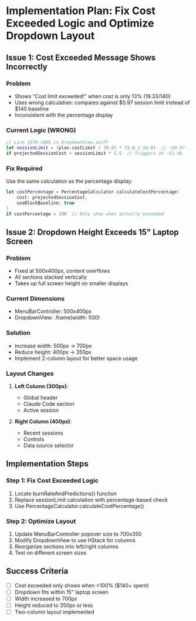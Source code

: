 # Implementation Plan: Fix Cost Exceeded Logic and Optimize Dropdown Layout

## Issue 1: Cost Exceeded Message Shows Incorrectly

### Problem
- Shows "Cost limit exceeded!" when cost is only 13% ($19.33/$140)
- Uses wrong calculation: compares against $0.97 session limit instead of $140 baseline
- Inconsistent with the percentage display

### Current Logic (WRONG)
```swift
// Line 1878-1886 in DropdownView.swift
let sessionLimit = (plan.costLimit / 30.0) * (5.0 / 24.0)  // ~$0.97
if projectedSessionCost > sessionLimit * 1.5  // Triggers at ~$1.46
```

### Fix Required
Use the same calculation as the percentage display:
```swift
let costPercentage = PercentageCalculator.calculateCostPercentage(
    cost: projectedSessionCost,
    useBlockBaseline: true
)
if costPercentage > 100  // Only show when actually exceeded
```

## Issue 2: Dropdown Height Exceeds 15" Laptop Screen

### Problem
- Fixed at 500x400px, content overflows
- All sections stacked vertically
- Takes up full screen height on smaller displays

### Current Dimensions
- MenuBarController: 500x400px
- DropdownView: .frame(width: 500)

### Solution
- Increase width: 500px → 700px
- Reduce height: 400px → 350px
- Implement 2-column layout for better space usage

### Layout Changes
1. **Left Column (300px)**:
   - Global header
   - Claude Code section
   - Active session

2. **Right Column (400px)**:
   - Recent sessions
   - Controls
   - Data source selector

## Implementation Steps

### Step 1: Fix Cost Exceeded Logic
1. Locate burnRateAndPredictions() function
2. Replace sessionLimit calculation with percentage-based check
3. Use PercentageCalculator.calculateCostPercentage()

### Step 2: Optimize Layout
1. Update MenuBarController popover size to 700x350
2. Modify DropdownView to use HStack for columns
3. Reorganize sections into left/right columns
4. Test on different screen sizes

## Success Criteria
- [ ] Cost exceeded only shows when >100% ($140+ spent)
- [ ] Dropdown fits within 15" laptop screen
- [ ] Width increased to 700px
- [ ] Height reduced to 350px or less
- [ ] Two-column layout implemented